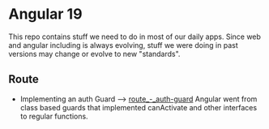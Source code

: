 # Angular 19

This repo contains stuff we need to do in most of our daily apps.
Since web and angular including is always evolving, stuff we were doing in past versions may change or evolve to new "standards". 

## Route

- Implementing an auth Guard --> [route_-_auth-guard](route_-_auth-guard)
Angular went from class based guards that implemented canActivate and other interfaces to regular functions. 

